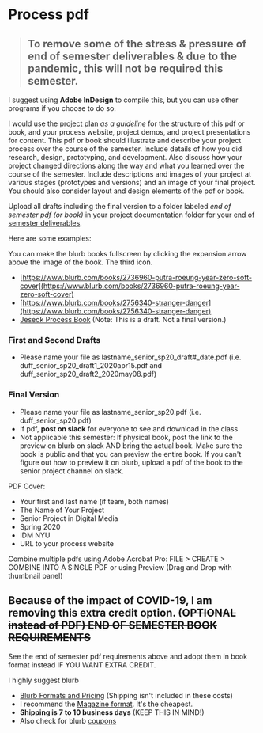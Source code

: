 # Process pdf

> ## To remove some of the stress & pressure of end of semester deliverables & due to the pandemic, this will not be required this semester.

I suggest using **Adobe InDesign** to compile this, but you can use other programs if you choose to do so.

I would use the [project plan](../project\_plan/) _as a guideline_ for the structure of this pdf or book, and your process website, project demos, and project presentations for content. This pdf or book should illustrate and describe your project process over the course of the semester. Include details of how you did research, design, prototyping, and development. Also discuss how your project changed directions along the way and what you learned over the course of the semester. Include descriptions and images of your project at various stages (prototypes and versions) and an image of your final project. You should also consider layout and design elements of the pdf or book.

Upload all drafts including the final version to a folder labeled _end of semester pdf (or book)_ in your project documentation folder for your [end of semester deliverables](./).

Here are some examples:

You can make the blurb books fullscreen by clicking the expansion arrow above the image of the book. The third icon.

* [https://www.blurb.com/books/2736960-putra-roeung-year-zero-soft-cover](https://www.blurb.com/books/2736960-putra-roeung-year-zero-soft-cover)
* [https://www.blurb.com/books/2756340-stranger-danger](https://www.blurb.com/books/2756340-stranger-danger)
* [Jeseok Process Book](https://drive.google.com/open?id=1AbIK24KMfOH3H6feaR1qQxpR1HUfqcra) (Note: This is a draft. Not a final version.)

### First and Second Drafts

* Please name your file as lastname\_senior\_sp20\_draft#\_date.pdf (i.e. duff\_senior\_sp20\_draft1\_2020apr15.pdf and duff\_senior\_sp20\_draft2\_2020may08.pdf)

### Final Version

* Please name your file as lastname\_senior\_sp20.pdf (i.e. duff\_senior\_sp20.pdf)&#x20;
* If pdf, **post on slack** for everyone to see and download in the class
* Not applicable this semester: If physical book, post the link to the preview on blurb on slack AND bring the actual book. Make sure the book is public and that you can preview the entire book. If you can't figure out how to preview it on blurb, upload a pdf of the book to the senior project channel on slack.

PDF Cover:

* Your first and last name (if team, both names)
* The Name of Your Project
* Senior Project in Digital Media
* Spring 2020
* IDM NYU
* URL to your process website

Combine multiple pdfs using Adobe Acrobat Pro: FILE > CREATE > COMBINE INTO A SINGLE PDF or using Preview (Drag and Drop with thumbnail panel)

## Because of the impact of COVID-19, I am removing this extra credit option. ~~(OPTIONAL instead of PDF) END OF SEMESTER BOOK REQUIREMENTS~~

See the end of semester pdf requirements above and adopt them in book format instead IF YOU WANT EXTRA CREDIT.

I highly suggest blurb

* [Blurb Formats and Pricing](http://www.blurb.com/create/book/pricing#color-pocket) (Shipping isn't included in these costs)
* I recommend the [Magazine format](http://www.blurb.com/pricing#magazines). It's the cheapest.
* **Shipping is 7 to 10 business days** (KEEP THIS IN MIND!)
* Also check for blurb [coupons](https://www.blurb.com/coupon-codes)

